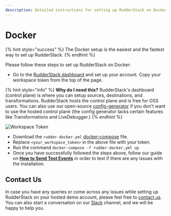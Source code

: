```yaml
---
description: Detailed instructions for setting up RudderStack on Docker
---
```


# Docker

{% hint style="success" %}
The Docker setup is the easiest and the fastest way to set up RudderStack.
{% endhint %}

Please follow these steps to set up RudderStack on Docker:

* Go to the [RudderStack dashboard](https://app.rudderlabs.com/signup) and set up your account. Copy your workspace token from the top of the page.

{% hint style="info" %}
**Why do I need this?** RudderStack's dashboard (control plane) is where you can setup sources, destinations, and transformations. RudderStack hosts the control plane and is free for OSS users. You can also use our open-source [config-generator](https://github.com/rudderlabs/config-generator) if you don't want to use the hosted control plane (the config generator lacks certain features like Transformations and LiveDebugger.)
{% endhint %}

![Workspace Token](../.gitbook/assets/wspace-token.png)

* Download the `rudder-docker.yml` [docker-compose](https://raw.githubusercontent.com/rudderlabs/rudder-server/master/rudder-docker.yml) file.
* Replace `<your_workspace_token>` in the above file with your token.
* Run the command `docker-compose -f rudder-docker.yml up`
* Once you have successfully followed the steps above, follow our guide on [**How to Send Test Events**](https://docs.rudderstack.com/getting-started/installing-and-setting-up-rudderstack#how-to-send-test-events) in order to test if there are any issues with the installation.

## Contact Us

In case you have any queries or come across any issues while setting up RudderStack on your hosted demo account, please feel free to [contact us](mailto:%20docs@rudderstack.com). You can also start a conversation on our [Slack](https://resources.rudderstack.com/join-rudderstack-slack) channel, and we will be happy to help you.

